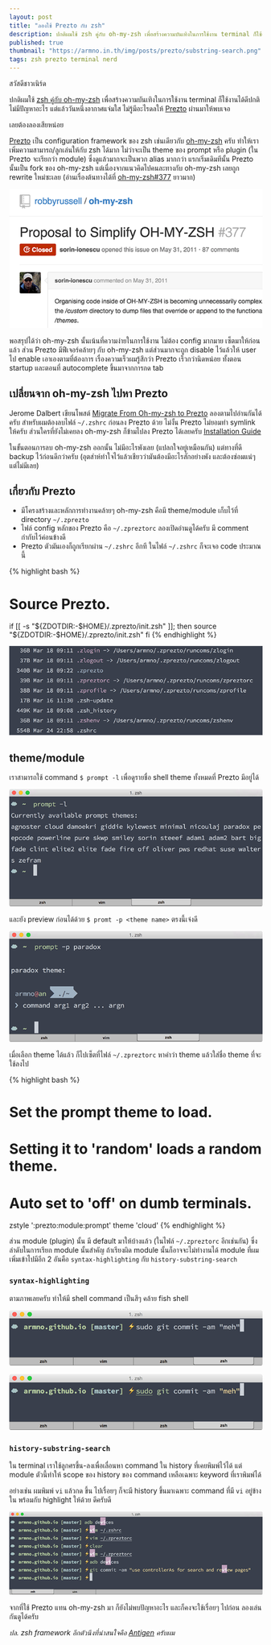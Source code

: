 ```yaml
---
layout: post
title: "ลองใช้ Prezto กับ zsh"
description: ปกติผมใช้ zsh คู่กับ oh-my-zsh เพื่อสร้างความบันเทิงในการใช้งาน terminal ก็ใช้งานได้ดีปกติ ไม่มีปัญหาอะไร แต่แล้ววันหนึ่งอากาศแจ่มใส ไม่รู้มีอะไรดลให้ Prezto ผ่านมาให้พบเจอ เลยต้องลองเสียหน่อย
published: true
thumbnail: "https://armno.in.th/img/posts/prezto/substring-search.png"
tags: zsh prezto terminal nerd
---
```


สวัสดีชาวเนิร์ด

ปกติผมใช้ [zsh คู่กับ oh-my-zsh](https://armno.in.th/2013/09/11/setting-up-the-terminal) เพื่อสร้างความบันเทิงในการใช้งาน terminal ก็ใช้งานได้ดีปกติ ไม่มีปัญหาอะไร
แต่แล้ววันหนึ่งอากาศแจ่มใส ไม่รู้มีอะไรดลให้ [Prezto](https://github.com/sorin-ionescu/prezto) ผ่านมาให้พบเจอ

เลยต้องลองเสียหน่อย

[Prezto](https://github.com/sorin-ionescu/prezto) เป็น configuration framework ของ zsh เช่นเดียวกับ
[oh-my-zsh](https://github.com/robbyrussell/oh-my-zsh) ครับ ทำให้เราเพิ่มความสามารถ/ลูกเล่นให้กับ zsh ได้มาก
ไม่ว่าจะเป็น theme ของ prompt หรือ plugin (ใน Prezto จะเรียกว่า module) ซึ่งดูแล้วมากจะเป็นพวก alias มากกว่า
แรกเริ่มเดิมทีนั้น Prezto นั้นเป็น fork ของ oh-my-zsh แต่เนื่องจากแนวคิดไปคนละทางกับ oh-my-zsh เลยถูก rewrite ใหม่ซะเลย
(อ่านเรื่องต้นทางได้ที่ [oh-my-zsh#377](https://github.com/robbyrussell/oh-my-zsh/issues/377) ยาวมาก)

![Pull Request ต้นกำเนิด Prezto](/img/posts/prezto/prezto-original-pr.png)

พอสรุปได้ว่า oh-my-zsh นั้นเน้นที่ความง่ายในการใช้งาน ไม่ต้อง config มากมาย เซ็ตมาให้ก่อนแล้ว
ส่วน Prezto มีฟีเจอร์คล้ายๆ กับ oh-my-zsh แต่ส่วนมากจะถูก disable ไว้แล้วให้ user ไป enable เอาเองตามที่ต้องการ
เรื่องความเร็วผมรู้สึกว่า Prezto เร็วกว่านิดหน่อย ทั้งตอน startup และตอนที่ autocomplete ขึ้นมาจากการกด tab

## เปลี่ยนจาก oh-my-zsh ไปหา Prezto

Jerome Dalbert เขียนโพสต์ [Migrate From Oh-my-zsh to Prezto](http://jeromedalbert.com/migrate-from-oh-my-zsh-to-prezto/)
ลองตามไปอ่านกันได้ครับ สำหรับผมต้องลบไฟล์ `~/.zshrc` ก่อนลง Prezto ด้วย ไม่งั้น Prezto ไม่ยอมทำ symlink ให้ครับ
ส่วนใครที่ยังไม่เคยลง oh-my-zsh ก็ข้ามไปลง Prezto ได้เลยครับ [Installation Guide](https://github.com/sorin-ionescu/prezto#installation)

ในขั้นตอนการลบ oh-my-zsh ออกนั้น ไม่มีอะไรพังเลย (แปลกใจอยู่เหมือนกัน) แต่ทางที่ดี backup ไว้ก่อนดีกว่าครับ
(อุตส่าห์ทำใจไว้แล้วเชียวว่ามันต้องมีอะไรสักอย่างพัง และต้องซ่อมแน่ๆ แต่ไม่มีเลย)

## เกี่ยวกับ Prezto

- มีโครงสร้างและหลักการทำงานคล้ายๆ oh-my-zsh คือมี theme/module เก็บไว้ที่ directory `~/.zprezto`
- ไฟล์ config หลักของ Prezto คือ `~/.zpreztorc` ลองเปิดอ่านดูได้ครับ มี comment กำกับไว้ค่อนข้างดี
- Prezto ตัวมันเองก็ถูกเรียกผ่าน `~/.zshrc` อีกที ในไฟล์ `~/.zshrc` ก็จะเจอ code ประมาณนี้

{% highlight bash %}
# Source Prezto.
if [[ -s "${ZDOTDIR:-$HOME}/.zprezto/init.zsh" ]]; then
  source "${ZDOTDIR:-$HOME}/.zprezto/init.zsh"
fi
{% endhighlight %}

![file ต่างๆ ของ Prezto](/img/posts/prezto/prezto-files.png)

## theme/module

เราสามารถใช้ command `$ prompt -l` เพื่อดูรายชื่อ shell theme ทั้งหมดที่ Prezto มีอยู่ได้

![output จาก prompt -l](/img/posts/prezto/prompt-l.png)

และยัง preview ก่อนได้ด้วย `$ promt -p <theme name>` ตรงนี้เจ๋งดี

![preview theme paradox](/img/posts/prezto/prompt-paradox.png)

เมื่อเลือก theme ได้แล้ว ก็ไปเซ็ตที่ไฟล์ `~/.zpreztorc` หาคำว่า theme แล้วใส่ชื่อ theme ที่จะใช้ลงไป

{% highlight bash %}
# Set the prompt theme to load.
# Setting it to 'random' loads a random theme.
# Auto set to 'off' on dumb terminals.
zstyle ':prezto:module:prompt' theme 'cloud'
{% endhighlight %}

ส่วน module (plugin) นั้น มี default มาให้บ้างแล้ว (ในไฟล์ `~/.zpreztorc` อีกเช่นกัน)
ซึ่งลำดับในการเรียก module นั้นสำคัญ ถ้าเรียงผิด module นั้นก็อาจจะไม่ทำงานได้
module ที่ผมเพิ่มเข้าไปมีอีก 2 อันคือ `syntax-highlighting` กับ `history-substring-search`

### `syntax-highlighting`

ตามภาพเลยครับ ทำให้มี shell command เป็นสีๆ คล้าย fish shell

![ปิด module syntax highlighting](/img/posts/prezto/syntax-highlight-disabled.png)

![เปิด module syntax highlighting](/img/posts/prezto/syntax-highlight-enabled.png)

### `history-substring-search`

ใน terminal เราใช้ลูกศรขึ้น-ลงเพื่อเลื่อนหา command ใน history ที่เคยพิมพ์ไว้ได้
แต่ module ตัวนี้ทำให้ scope ของ history ของ command เหลือเฉพาะ keyword ที่เราพิมพ์ได้

อย่างเช่น ผมพิมพ์ `vi` แล้วกด ขึ้น ไปเรื่อยๆ ก็จะมี history ขึ้นมาเฉพาะ command ที่มี `vi` อยู่ข้างใน
พร้อมกับ highlight ให้ด้วย ดีครับดี

![substring history search ใน Prezto](/img/posts/prezto/substring-search.png)

จากที่ใช้ Prezto แทน oh-my-zsh มา ก็ยังไม่พบปัญหาอะไร และก็คงจะใช้เรื่อยๆ ไปก่อน ลองเล่นกันดูได้ครับ

_ปล. zsh framework อีกตัวนึงที่น่าสนใจคือ [Antigen](https://github.com/zsh-users/antigen) ครับผม_
